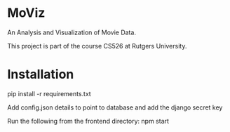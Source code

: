 # MoViz
An Analysis and Visualization of Movie Data.

This project is part of the course CS526 at Rutgers University.

# Installation
pip install -r requirements.txt

Add config.json details to point to database and add the django secret key

Run the following from the frontend directory:
npm start
